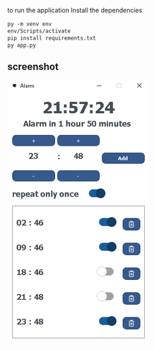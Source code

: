 to run the application
Install the dependencies
```shell
py -m venv env
env/Scripts/activate
pip install requirements.txt
py app.py
```

## screenshot

![alt text](https://github.com/Amrmohamed090/Alarm_PyQt5/blob/main/screenshot.png)
 
